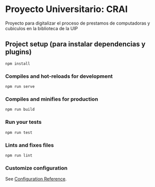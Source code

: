 # Proyecto Universitario: CRAI
Proyecto para digitalizar el proceso de prestamos de computadoras y cubiculos en la biblioteca de la UIP

## Project setup (para instalar dependencias y plugins)
```
npm install
```

### Compiles and hot-reloads for development
```
npm run serve
```

### Compiles and minifies for production
```
npm run build
```

### Run your tests
```
npm run test
```

### Lints and fixes files
```
npm run lint
```

### Customize configuration
See [Configuration Reference](https://cli.vuejs.org/config/).
